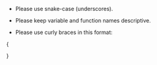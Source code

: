 * Please use snake-case (underscores).

* Please keep variable and function names descriptive.

* Please use curly braces in this format:

{

}

